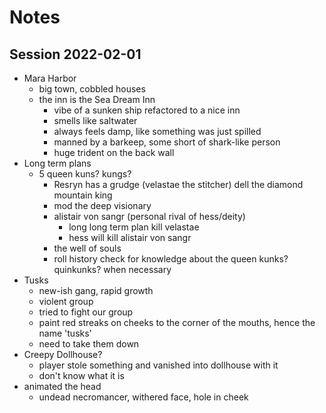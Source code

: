 # Notes

## Session 2022-02-01
- Mara Harbor
  - big town, cobbled houses
  - the inn is the Sea Dream Inn
    - vibe of a sunken ship refactored to a nice inn
    - smells like saltwater
    - always feels damp, like something was just spilled
    - manned by a barkeep, some short of shark-like person
    - huge trident on the back wall
- Long term plans
  - 5 queen kuns? kungs?
    - Resryn has a grudge (velastae the stitcher) dell the diamond mountain king
    - mod the deep visionary
    - alistair von sangr (personal rival of hess/deity)
      - long long term plan kill velastae
      - hess will kill alistair von sangr
    - the well of souls
    - roll history check for knowledge about the queen kunks? quinkunks? when necessary
- Tusks
  - new-ish gang, rapid growth
  - violent group
  - tried to fight our group
  - paint red streaks on cheeks to the corner of the mouths, hence the name 'tusks'
  - need to take them down
- Creepy Dollhouse?
  - player stole something and vanished into dollhouse with it
  - don't know what it is
- animated the head
  - undead necromancer, withered face, hole in cheek